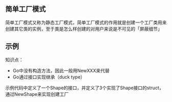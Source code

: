 ## 简单工厂模式 ##
简单工厂模式又称为静态工厂模式，简单工厂模式的作用就是创建一个工厂类用来创建其它类的实例，至于类是怎么样创建的对用户来说是不可见的「屏蔽细节」
## 示例 ##
知识点：
- Go中没有构造方法，因此一般用NewXXX来代替
- Go通过接口实现继承（duck type）

示例代码中定义了一个Shape的接口，并定义了3个实现了Shape接口的struct，通过NewShape来实现创建工厂